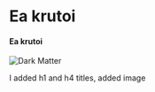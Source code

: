 # Ea krutoi
#### Ea krutoi





![Dark Matter](https://github.com/DarkLegendSensei/skills-communicate-using-markdown/assets/127622878/59891175-6076-41a8-8f78-0123f7549172)





















I added h1 and h4 titles, added image
